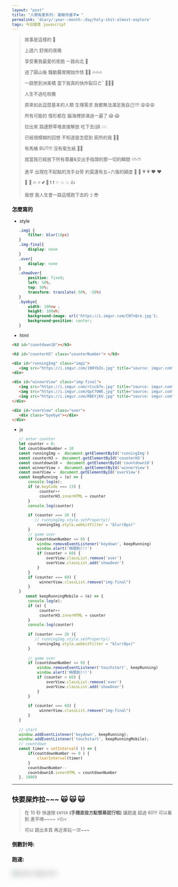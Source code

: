 ```yaml
---
layout: "post"
title: "人間有愛系列: 謝謝你進平❤️ "
permalink: 'diary/:year-:month-:day/holy-shit-almost-explore'
tags: 今日隨意 javascript
---
```


> 故事是這樣的 :crescent_moon:
>
> 上週六 舒爽的夜晚  
> 
> 享受著我最愛的夜跑 一路向北 :musical_note:
>
> 過了圓山後 騷動腸胃開始作怪 :dash::dash: :fire::fire::fire:
> 
> 一路憋到洲美橋 當下我真的快炸裂ㄖㄜˉ  :shit::shit::shit:
> 
> 人生不過吃啦撒 
>
> 原來如此這麼基本的人類 生理需求 我都無法滿足我自己!!!!  :weary::weary::weary:
>
> 所有可能的 情形都在 腦海裡排演過一遍了 :scream: :scream:
>
> 拉出來 路邊野草堆直接解放 吃下去(誤 :droplet::droplet::droplet:
>
> 已經很模糊的回想 不知道是怎麼到 廁所的我 :facepunch::facepunch:
>
> 有馬桶 BUT!!! 沒有衛生紙 :baby_chick::baby_chick:
>
> 就當我已經放下所有尊嚴&交出手指頭的那一切的瞬間 :partly_sunny::partly_sunny:
>
> 進平 出現在不起點的洗手台旁 約莫還有五~六張的額度 :gift_heart: :gift_heart: :heartpulse: :heartpulse: :heart: :heart:
> 
> :dash: :dash: :fire: :star: :two_hearts: :dash: :exclamation: :exclamation: :sparkles: :boom: :boom: :+1:
>
> 我想 我人生會一路這樣跑下去的 :) :sunglasses:
 
<style>
.img1 {
    filter: blur(10px)
}

.img-final{
    display: none
}

.over{
    display: none
}

.showOver{
    position: fixed;
    left: 50%;
    top: 50%;
    transform: translate(-50%, -50%)
}

.byebye{
    width: 100vw ;
    height: 100vh;
    background-image: url('https://i.imgur.com/CN7nQre.jpg');
    background-position: center;
}
</style>


### 怎麼寫的

- style

~~~css
   .img1 {
       filter: blur(10px)
   }
   .img-final{
       display: none
   }
   .over{
       display: none
   }
   .showOver{
       position: fixed;
       left: 50%;
       top: 50%;
       transform: translate(-50%, -50%)
   }
   .byebye{
       width: 100vw ;
       height: 100vh;
       background-image: url('https://i.imgur.com/CN7nQre.jpg');
       background-position: center;
   }
~~~

- html

~~~html
<h3 id="countdown10"></h3>

<h3 id="counterH3" class="counterNumber"> </h3>

<div id="runningImg" class="img1">
   <img src="https://i.imgur.com/1N9YbZo.jpg" title="source: imgur.com" />
<div>

<div id="winnerView" class="img-final">
   <img src="https://i.imgur.com/rCsc67e.jpg" title="source: imgur.com" />
   <img src="https://i.imgur.com/Qpt7UWE.jpg" title="source: imgur.com" />
   <img src="https://i.imgur.com/RBEYjKU.jpg" title="source: imgur.com" />
</div>

<div id="overView" class="over">
   <div class="byebye"></div>
</div>
~~~

- js

~~~javascript
   // enter counter
   let counter = 0;
   let countdownNumber = 10
   const runningImg =  document.getElementById('runningImg')
   const counterH3 =  document.getElementById('counterH3')
   const countdown10 =  document.getElementById('countdown10')
   const winnerView =  document.getElementById('winnerView')
   const overView =  document.getElementById('overView')
   const keepRunning = (e) => {
       console.log(e);
       if (e.keyCode === 13) {
            counter++
            counterH3.innerHTML = counter
       }
       console.log(counter)
      
       if (counter === 20 ){
          // runningImg.style.setProperty()
           runningImg.style.webkitFilter = "blur(0px)"
       }
       // game over
       if (countdownNumber <= 0) {
           window.removeEventListener('keydown', keepRunning)
           window.alert('時間到!!!')
           if (counter < 60) {
               overView.classList.remove('over')
               overView.classList.add('showOver')
           }
       }
       if (counter === 60) {
            winnerView.classList.remove("img-final")
       }
   }
      const keepRunningMobile = (e) => {
       console.log(e);
       if (e) {
            counter++
            counterH3.innerHTML = counter
       }
       console.log(counter)
      
       if (counter === 20 ){
          // runningImg.style.setProperty()
           runningImg.style.webkitFilter = "blur(0px)"
       }
      
       // game over
       if (countdownNumber <= 0) {
           window.removeEventListener('touchstart', keepRunning)
           window.alert('時間到!!!')
           if (counter < 60) {
               overView.classList.remove('over')
               overView.classList.add('showOver')
           }
       }
   
       if (counter === 60) {
            winnerView.classList.remove("img-final")
       }
   }
   
   // start
   window.addEventListener('keydown', keepRunning);
   window.addEventListener('touchstart', keepRunningMobile);
   // countdown
   const timer = setInterval( () => {
       if(countdownNumber <= 0 ) {
           clearInterval(timer)
       }
       countdownNumber--
       countdown10.innerHTML = countdownNumber 
   }, 1000)
~~~


--- 


## 快要屎炸拉~~~ :scream_cat: :scream_cat: :scream_cat:

> 在 10 秒 快速按 `ENTER` **(手機直接方點螢幕就行啦)** 讓跑速 超過 60!!! 可以看到 進平唷~~~~ >\\\\\\\<
>
> 可以 跳出本頁 再近來玩一次~~~
>

### 倒數計時:
<h3 id="countdown10"></h3>

### 跑速:
<h3 id="counterH3" class="counterNumber"> </h3>

<div id="runningImg" class="img1">
   <img src="https://i.imgur.com/1N9YbZo.jpg" title="source: imgur.com" />
<div>

<div id="winnerView" class="img-final">
   <img src="https://i.imgur.com/rCsc67e.jpg" title="source: imgur.com" />
   <img src="https://i.imgur.com/Qpt7UWE.jpg" title="source: imgur.com" />
   <img src="https://i.imgur.com/RBEYjKU.jpg" title="source: imgur.com" />
</div>

<div id="overView" class="over">
   <div class="byebye"></div>
</div>


<script>
// enter counter
let counter = 0;
let countdownNumber = 10
const runningImg =  document.getElementById('runningImg')
const counterH3 =  document.getElementById('counterH3')
const countdown10 =  document.getElementById('countdown10')
const winnerView =  document.getElementById('winnerView')
const overView =  document.getElementById('overView')


const keepRunning = (e) => {
    console.log(e);
    if (e.keyCode === 13) {
         counter++
         counterH3.innerHTML = counter
    }
    console.log(counter)
   
    if (counter === 20 ){
       // runningImg.style.setProperty()
        runningImg.style.webkitFilter = "blur(0px)"
    }
   
    // game over
    if (countdownNumber <= 0) {
        window.removeEventListener('keydown', keepRunning)
        window.alert('時間到!!!')
        if (counter < 60) {
            overView.classList.remove('over')
            overView.classList.add('showOver')
        }
    }

    if (counter === 60) {
         winnerView.classList.remove("img-final")
    }
}


const keepRunningMobile = (e) => {
    console.log(e);
    if (e) {
         counter++
         counterH3.innerHTML = counter
    }
    console.log(counter)
   
    if (counter === 20 ){
       // runningImg.style.setProperty()
        runningImg.style.webkitFilter = "blur(0px)"
    }
   
    // game over
    if (countdownNumber <= 0) {
        window.removeEventListener('touchstart', keepRunning)
        window.alert('時間到!!!')
        if (counter < 60) {
            overView.classList.remove('over')
            overView.classList.add('showOver')
        }
    }

    if (counter === 60) {
         winnerView.classList.remove("img-final")
    }
}

// start
window.addEventListener('keydown', keepRunning);
window.addEventListener('touchstart', keepRunningMobile);


// countdown
const timer = setInterval( () => {
    if(countdownNumber <= 0 ) {
        clearInterval(timer)
    }
    countdownNumber--
    countdown10.innerHTML = countdownNumber 
}, 1000)
</script>